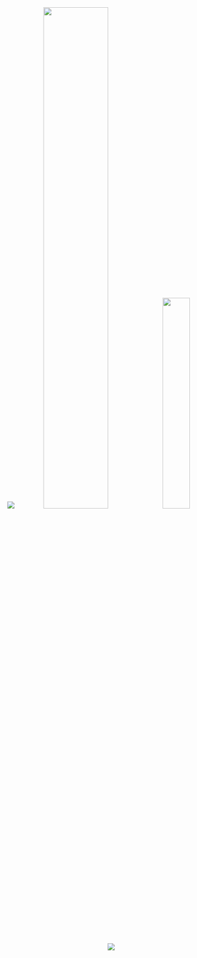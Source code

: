 <div align="center">
  <img src="https://i.ibb.co/nMD2R1s/github.png" />
  
<img style="height: auto%; width: 54%;" class="img" src="https://github-readme-stats.vercel.app/api?username=clewup&theme=radical&show_icons=true&border_color=0D1117&bg_color=0D1117&title_color=39FF14&text_color=FFFFFF&hide_title=true&count_private=true" />
<img style="height: auto%; width: 35%;" class="img" src="https://github-readme-stats.vercel.app/api/top-langs/?username=clewup&theme=radical&langs_count=8&layout=compact&border_color=0D1117&bg_color=0D1117&title_color=f730a7&text_color=FFFFFF" />

  <br/>
  <br/>
  <img src="https://i.ibb.co/tXJkwZY/projects-banner.png" />
</div>
